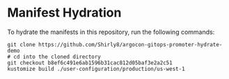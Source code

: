 # Manifest Hydration

To hydrate the manifests in this repository, run the following commands:

```shell
git clone https://github.com/Shirly8/argocon-gitops-promoter-hydrate-demo
# cd into the cloned directory
git checkout b8ef6c491e6ab1596b31cac812d05baf3e2a2c51
kustomize build ./user-configuration/production/us-west-1
```
